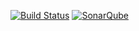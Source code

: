 
[![Build Status](https://travis-ci.org/Wathis/fraude-gftm.png?branch=master)](https://travis-ci.org/Wathis/fraude-gftm})
[![SonarQube](https://img.shields.io/badge/sonar-ok-green.svg)](https://sonarcloud.io/dashboard?id=org.fraude:fraude-imt)
